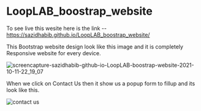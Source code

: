 # LoopLAB_boostrap_website

To see live this wesite here is the link -- https://sazidhabib.github.io/LoopLAB_boostrap_website/

This Bootstrap website design look like this image and it is completely Responsive website for every device.


![screencapture-sazidhabib-github-io-LoopLAB-boostrap-website-2021-10-11-22_19_07](https://user-images.githubusercontent.com/68610034/136823470-4a938636-f1d6-4b5b-8795-5a19fb17e589.png)


When we click on Contact Us then it show us a popup form to fillup and its look like this.


![contact us](https://user-images.githubusercontent.com/68610034/136823605-52b8c81f-44c6-4e95-9615-8a4e3bf0d5a3.PNG)

